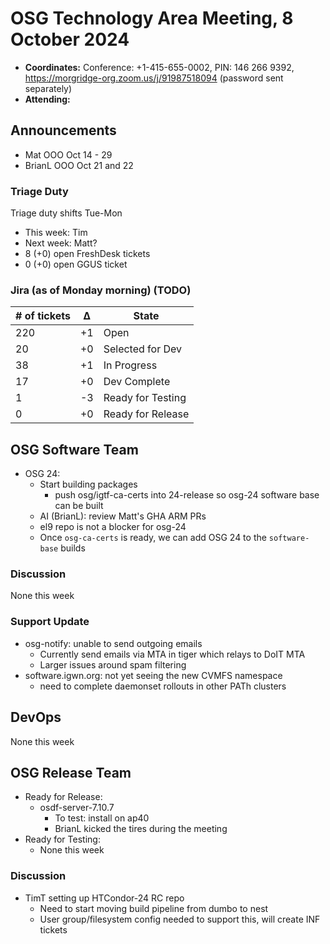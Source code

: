 # OSG Technology Area Meeting, 8 October 2024

-   **Coordinates:** Conference: +1-415-655-0002, PIN: 146 266 9392,
    <https://morgridge-org.zoom.us/j/91987518094> (password sent separately)
-   **Attending:** 

## Announcements

-   Mat OOO Oct 14 - 29
-   BrianL OOO Oct 21 and 22

### Triage Duty

Triage duty shifts Tue-Mon

-   This week: Tim
-   Next week: Matt?
-   8 (+0) open FreshDesk tickets
-   0 (+0) open GGUS ticket

### Jira (as of Monday morning) (TODO)

| # of tickets | &Delta; | State             |
|--------------|---------|-------------------|
| 220          | +1      | Open              |
| 20           | +0      | Selected for Dev  |
| 38           | +1      | In Progress       |
| 17           | +0      | Dev Complete      |
| 1            | -3      | Ready for Testing |
| 0            | +0      | Ready for Release |

## OSG Software Team

-   OSG 24:
    -   Start building packages
        - push osg/igtf-ca-certs into 24-release so osg-24 software base can be built   
    -   AI (BrianL): review Matt's GHA ARM PRs
    -   el9 repo is not a blocker for osg-24
    -   Once `osg-ca-certs` is ready, we can add OSG 24 to the `software-base` builds

### Discussion

None this week

### Support Update

- osg-notify: unable to send outgoing emails
    - Currently send emails via MTA in tiger which relays to DoIT MTA
    - Larger issues around spam filtering
- software.igwn.org: not yet seeing the new CVMFS namespace
    - need to complete daemonset rollouts in other PATh clusters

## DevOps

None this week

## OSG Release Team

-   Ready for Release:
    - osdf-server-7.10.7
        - To test: install on ap40
        - BrianL kicked the tires during the meeting
-   Ready for Testing:
    - None this week
    
### Discussion

-   TimT setting up HTCondor-24 RC repo
    -   Need to start moving build pipeline from dumbo to nest
    -   User group/filesystem config needed to support this, will create INF tickets
